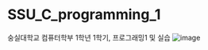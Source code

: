 # SSU_C_programming_1
숭실대학교 컴퓨터학부 1학년 1학기, 프로그래밍1 및 실습
![image](https://user-images.githubusercontent.com/68009525/111608707-e0635480-881c-11eb-901d-4efe49a14c3e.png)


